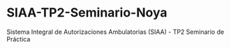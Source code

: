 # SIAA-TP2-Seminario-Noya
Sistema Integral de Autorizaciones Ambulatorias (SIAA) - TP2 Seminario de Práctica
